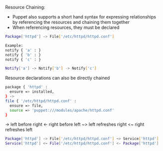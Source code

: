 Resource Chaining: 

- Puppet also supports a short hand syntax for expressing relationships by referencing the resources and chaining them together
- When referencing resources, they must be declared

```sh
Package['httpd'] -> File['/etc/httpd/httpd.conf']
```
```sh
Example: 
notify { 'a' : }
notify { 'b' : }
notify { 'c' : }

Notify['a'] -> Notify['b'] -> Notify['c']
```

Resource declarations can also be directly chained

```sh
package { 'httpd' :
  ensure => installed,
} ->
file { '/etc/httpd/httpd.conf' : 
  ensure => file,
  source => 'puppet:///modules/apache/httpd.conf'
}
```

-> left before right
<- right before left
~> left refreshes right
<~ right refreshes left

```sh
Package['httpd'] -> File['/etc/httpd/httpd.conf'] ~> Service['httpd']
Service['httpd'] <~ File['/etc/httpd/httpd.conf'] <- Package['httpd']
```
